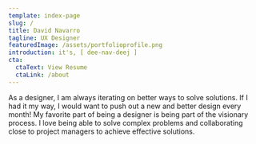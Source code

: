 ```yaml
---
template: index-page
slug: /
title: David Navarro
tagline: UX Designer
featuredImage: /assets/portfolioprofile.png
introduction: it's, [ dee-nav-deej ]
cta:
  ctaText: View Resume
  ctaLink: /about
---
```

As a designer, I am always iterating on better ways to solve solutions. If I had it my way, I would want to push out a new and better design every month! My favorite part of being a designer is being part of the visionary process. I love being able to solve complex problems and collaborating close to project managers to achieve effective solutions.